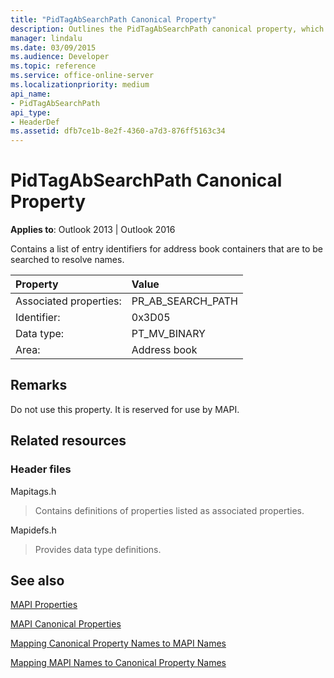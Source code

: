 ```yaml
---
title: "PidTagAbSearchPath Canonical Property"
description: Outlines the PidTagAbSearchPath canonical property, which contains a list of entry identifiers for address book containers.
manager: lindalu
ms.date: 03/09/2015
ms.audience: Developer
ms.topic: reference
ms.service: office-online-server
ms.localizationpriority: medium
api_name:
- PidTagAbSearchPath
api_type:
- HeaderDef
ms.assetid: dfb7ce1b-8e2f-4360-a7d3-876ff5163c34
---
```


# PidTagAbSearchPath Canonical Property

  
  
**Applies to**: Outlook 2013 | Outlook 2016 
  
Contains a list of entry identifiers for address book containers that are to be searched to resolve names. 
  
|Property|Value|
|:-----|:-----|
|Associated properties:  <br/> |PR_AB_SEARCH_PATH  <br/> |
|Identifier:  <br/> |0x3D05  <br/> |
|Data type:  <br/> |PT_MV_BINARY  <br/> |
|Area:  <br/> |Address book  <br/> |
   
## Remarks

Do not use this property. It is reserved for use by MAPI.
  
## Related resources

### Header files

Mapitags.h
  
> Contains definitions of properties listed as associated properties.
    
Mapidefs.h
  
> Provides data type definitions.
    
## See also



[MAPI Properties](mapi-properties.md)
  
[MAPI Canonical Properties](mapi-canonical-properties.md)
  
[Mapping Canonical Property Names to MAPI Names](mapping-canonical-property-names-to-mapi-names.md)
  
[Mapping MAPI Names to Canonical Property Names](mapping-mapi-names-to-canonical-property-names.md)

